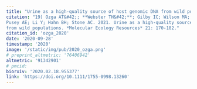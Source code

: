 ```yaml
---
title: "Urine as a high‐quality source of host genomic DNA from wild populations"
citation: "19) Ozga AT&#42;; **Webster TH&#42;**; Gilby IC; Wilson MA; Nockerts RS; Wilson ML;
Pusey AE; Li Y; Hahn BH; Stone AC. 2021. Urine as a high‐quality source of host genomic DNA
from wild populations. *Molecular Ecology Resources* 21: 170-182."
citation_id: 'ozga_2020'
date: '2020-09-28'
timestamp: '2020'
image: '/static/img/pub/2020_ozga.png'
# preprint_altmetric: '76406942'
altmetric: '91342901'
# pmcid:
biorxiv: '2020.02.18.955377'
link: 'https://doi.org/10.1111/1755-0998.13260'
---
```

